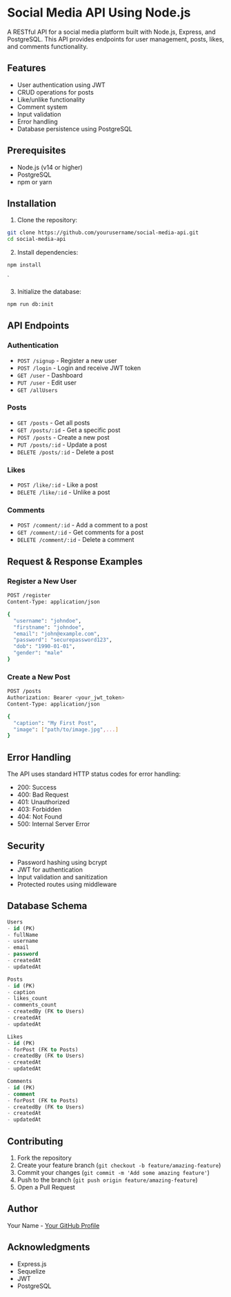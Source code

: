 # Social Media API Using Node.js

A RESTful API for a social media platform built with Node.js, Express, and PostgreSQL. This API provides endpoints for user management, posts, likes, and comments functionality.

## Features

- User authentication using JWT
- CRUD operations for posts
- Like/unlike functionality
- Comment system
- Input validation
- Error handling
- Database persistence using PostgreSQL

## Prerequisites

- Node.js (v14 or higher)
- PostgreSQL
- npm or yarn

## Installation

1. Clone the repository:
```bash
git clone https://github.com/yourusername/social-media-api.git
cd social-media-api
```

2. Install dependencies:
```bash
npm install
```
`

3. Initialize the database:
```bash
npm run db:init
```

## API Endpoints

### Authentication
- `POST /signup` - Register a new user
- `POST /login` - Login and receive JWT token
- `GET /user` - Dashboard
- `PUT /user` - Edit user
- `GET /allUsers`

### Posts
- `GET /posts` - Get all posts
- `GET /posts/:id` - Get a specific post
- `POST /posts` - Create a new post
- `PUT /posts/:id` - Update a post
- `DELETE /posts/:id` - Delete a post

### Likes
- `POST /like/:id` - Like a post
- `DELETE /like/:id` - Unlike a post

### Comments
- `POST /comment/:id` - Add a comment to a post
- `GET /comment/:id` - Get comments for a post
- `DELETE /comment/:id` - Delete a comment

## Request & Response Examples

### Register a New User
```bash
POST /register
Content-Type: application/json

{
  "username": "johndoe",
  "firstname": "johndoe",
  "email": "john@example.com",
  "password": "securepassword123",
  "dob": "1990-01-01",
  "gender": "male"
}
```

### Create a New Post
```bash
POST /posts
Authorization: Bearer <your_jwt_token>
Content-Type: application/json

{
  "caption": "My First Post",
  "image": ["path/to/image.jpg",...]
}
```

## Error Handling

The API uses standard HTTP status codes for error handling:

- 200: Success
- 400: Bad Request
- 401: Unauthorized
- 403: Forbidden
- 404: Not Found
- 500: Internal Server Error

## Security

- Password hashing using bcrypt
- JWT for authentication
- Input validation and sanitization
- Protected routes using middleware

## Database Schema

```sql
Users
- id (PK)
- fullName
- username
- email
- password
- createdAt
- updatedAt

Posts
- id (PK)
- caption
- likes_count
- comments_count
- createdBy (FK to Users)
- createdAt
- updatedAt

Likes
- id (PK)
- forPost (FK to Posts)
- createdBy (FK to Users)
- createdAt
- updatedAt

Comments
- id (PK)
- comment
- forPost (FK to Posts)
- createdBy (FK to Users)
- createdAt
- updatedAt
```

## Contributing

1. Fork the repository
2. Create your feature branch (`git checkout -b feature/amazing-feature`)
3. Commit your changes (`git commit -m 'Add some amazing feature'`)
4. Push to the branch (`git push origin feature/amazing-feature`)
5. Open a Pull Request

## Author

Your Name - [Your GitHub Profile](https://github.com/mehetavi)

## Acknowledgments

- Express.js
- Sequelize
- JWT
- PostgreSQL
